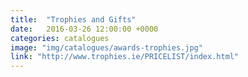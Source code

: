 ```yaml
---
title:  "Trophies and Gifts"
date:   2016-03-26 12:00:00 +0000
categories: catalogues
image: "img/catalogues/awards-trophies.jpg"
link: "http://www.trophies.ie/PRICELIST/index.html"
---
```

